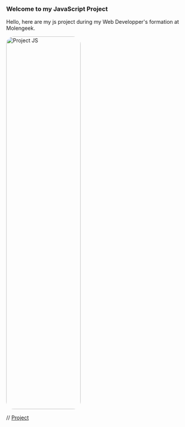 ### Welcome to my JavaScript Project

Hello, here are my js project during my Web Developper's formation at Molengeek. 



<img src='https://github.com/Yemenosaurus/cs22_projectjs_Adnan_Marcyl/presentation/projectJS.jpg' style="width: 200px; height: 1000px; border-radius: 20px;" alt="Project JS">



// [Project](https://github.com/Yemenosaurus/cs22_projectjs_Adnan_Marcyl/presentation/projectJS.jpg "Project JS")

